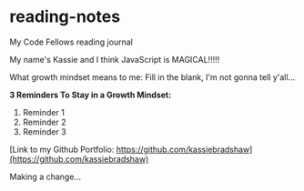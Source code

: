 # reading-notes

My Code Fellows reading journal

My name's Kassie and I think JavaScript is MAGICAL!!!!!

What growth mindset means to me: Fill in the blank, I'm not gonna tell y'all...

**3 Reminders To Stay in a Growth Mindset:**

1. Reminder 1
2. Reminder 2
3. Reminder 3

[Link to my Github Portfolio: https://github.com/kassiebradshaw](https://github.com/kassiebradshaw)

Making a change...
